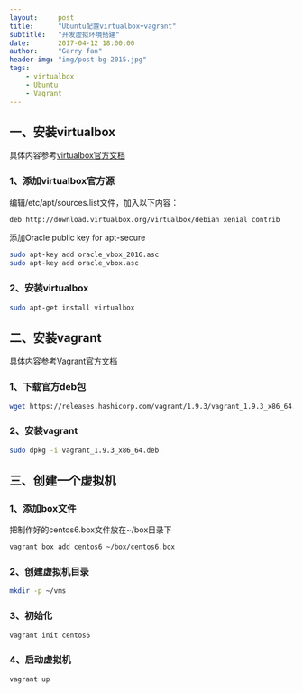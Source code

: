```yaml
---
layout:     post
title:      "Ubuntu配置virtualbox+vagrant"
subtitle:   "开发虚拟环境搭建"
date:       2017-04-12 18:00:00
author:     "Garry fan"
header-img: "img/post-bg-2015.jpg"
tags:
    - virtualbox
    - Ubuntu
    - Vagrant
---
```


## 一、安装virtualbox
具体内容参考[virtualbox官方文档](https://www.virtualbox.org/wiki/Linux_Downloads)
### 1、添加virtualbox官方源
编辑/etc/apt/sources.list文件，加入以下内容：
```bash
deb http://download.virtualbox.org/virtualbox/debian xenial contrib
```
添加Oracle public key for apt-secure
```bash
sudo apt-key add oracle_vbox_2016.asc
sudo apt-key add oracle_vbox.asc
```
### 2、安装virtualbox
```bash
sudo apt-get install virtualbox
```

## 二、安装vagrant
具体内容参考[Vagrant官方文档](https://www.vagrantup.com/)
### 1、下载官方deb包
```bash
wget https://releases.hashicorp.com/vagrant/1.9.3/vagrant_1.9.3_x86_64.deb
```

### 2、安装vagrant
```bash
sudo dpkg -i vagrant_1.9.3_x86_64.deb
```

## 三、创建一个虚拟机

### 1、添加box文件
把制作好的centos6.box文件放在~/box目录下
```bash
vagrant box add centos6 ~/box/centos6.box
```

### 2、创建虚拟机目录
```bash
mkdir -p ~/vms
```

### 3、初始化
```bash
vagrant init centos6
```

### 4、启动虚拟机
```bash
vagrant up
```

